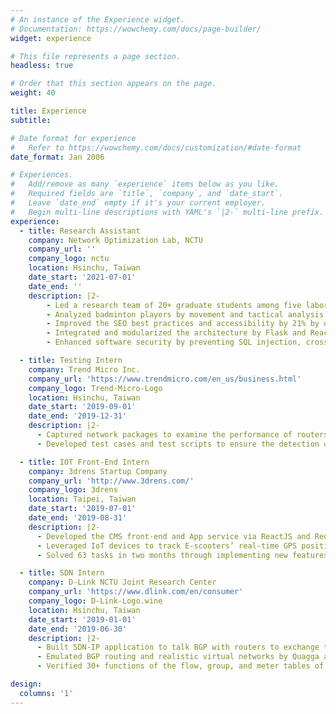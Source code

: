 ```yaml
---
# An instance of the Experience widget.
# Documentation: https://wowchemy.com/docs/page-builder/
widget: experience

# This file represents a page section.
headless: true

# Order that this section appears on the page.
weight: 40

title: Experience
subtitle:

# Date format for experience
#   Refer to https://wowchemy.com/docs/customization/#date-format
date_format: Jan 2006

# Experiences.
#   Add/remove as many `experience` items below as you like.
#   Required fields are `title`, `company`, and `date_start`.
#   Leave `date_end` empty if it's your current employer.
#   Begin multi-line descriptions with YAML's `|2-` multi-line prefix.
experience:
  - title: Research Assistant
    company: Network Optimization Lab, NCTU
    company_url: ''
    company_logo: nctu
    location: Hsinchu, Taiwan
    date_start: '2021-07-01'
    date_end: ''
    description: |2-
        - Led a research team of 20+ graduate students among five laboratories.
        - Analyzed badminton players by movement and tactical analysis based on shot-by-shot microscopic data.
        - Improved the SEO best practices and accessibility by 21% by optimizing critical rendering paths.
        - Integrated and modularized the architecture by Flask and ReactJS and visualized the analysis results.
        - Enhanced software security by preventing SQL injection, cross-site scripting and CSRF.

  - title: Testing Intern
    company: Trend Micro Inc.
    company_url: 'https://www.trendmicro.com/en_us/business.html'
    company_logo: Trend-Micro-Logo
    location: Hsinchu, Taiwan
    date_start: '2019-09-01'
    date_end: '2019-12-31'
    description: |2- 
      - Captured network packages to examine the performance of routers.
      - Developed test cases and test scripts to ensure the detection of spyware, virus, and vulnerability.

  - title: IOT Front-End Intern
    company: 3drens Startup Company
    company_url: 'http://www.3drens.com/'
    company_logo: 3drens
    location: Taipei, Taiwan
    date_start: '2019-07-01'
    date_end: '2019-08-31'
    description: |2- 
      - Developed the CMS front-end and App service via ReactJS and Redux and Typescript.
      - Leveraged IoT devices to track E-scooters’ real-time GPS position and visualized via Maps JavaScript API.
      - Solved 63 tasks in two months through implementing new features and resolving issues.

  - title: SDN Intern
    company: D-Link NCTU Joint Research Center
    company_url: 'https://www.dlink.com/en/consumer'
    company_logo: D-Link-Logo.wine
    location: Hsinchu, Taiwan
    date_start: '2019-01-01'
    date_end: '2019-06-30'
    description: |2- 
      - Built SDN-IP application to talk BGP with routers to exchange traffic between different external ASes.
      - Emulated BGP routing and realistic virtual networks by Quagga and Mininet.
      - Verified 30+ functions of the flow, group, and meter tables of switches in different SDNs.

design:
  columns: '1'
---
```

